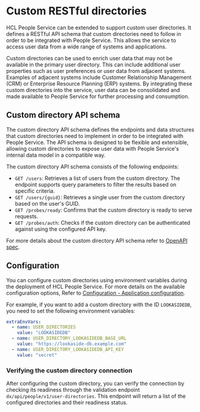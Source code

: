 # Custom RESTful directories

HCL People Service can be extended to support custom user directories. It defines a RESTful API schema that custom directories need to follow in order to be integrated with People Service. This allows the service to access user data from a wide range of systems and applications. 

Custom directories can be used to enrich user data that may not be available in the primary user directory. This can include additional user properties such as user preferences or user data from adjacent systems. Examples of adjacent systems include Customer Relationship Management (CRM) or Enterprise Resource Planning (ERP) systems. By integrating these custom directories into the service, user data can be consolidated and made available to People Service for further processing and consumption.

## Custom directory API schema

The custom directory API schema defines the endpoints and data structures that custom directories need to implement in order to be integrated with People Service. The API schema is designed to be flexible and extensible, allowing custom directories to expose user data with People Service's internal data model in a compatible way.

The custom directory API schema consists of the following endpoints:

- `GET /users`: Retrieves a list of users from the custom directory. The endpoint supports query parameters to filter the results based on specific criteria.
- `GET /users/{guid}`: Retrieves a single user from the custom directory based on the user's GUID.
- `GET /probes/ready`: Confirms that the custom directory is ready to serve requests.
- `GET /probes/auth`: Checks if the custom directory can be authenticated against using the configured API key.

For more details about the custom directory API schema refer to [OpenAPI spec](./custom-restful-directories-openapi-spec.json).

## Configuration

You can configure custom directories using environment variables during the deployment of HCL People Service. For more details on the available configuration options, Refer to [Configuration - Application configuration](../../deployment/configuration/index.md#application-configuration).

For example, if you want to add a custom directory with the ID `LOOKASIDEDB`, you need to set the following environment variables:

```yaml
extraEnvVars:
  - name: USER_DIRECTORIES
    value: "LOOKASIDEDB"
  - name: USER_DIRECTORY_LOOKASIDEDB_BASE_URL
    value: "https://lookaside-db.example.com"
  - name: USER_DIRECTORY_LOOKASIDEDB_API_KEY
    value: "secret"
```

### Verifying the custom directory connection

After configuring the custom directory, you can verify the connection by checking its readiness through the validation endpoint `dx/api/people/v1/user-directories`. This endpoint will return a list of the configured directories and their readiness status.
